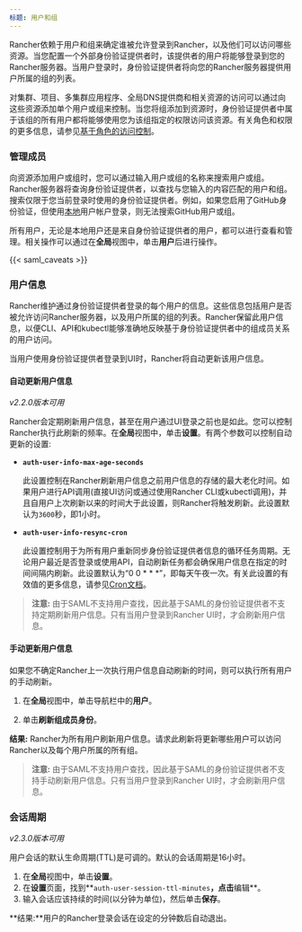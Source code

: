 ```yaml
---
标题: 用户和组
---
```


Rancher依赖于用户和组来确定谁被允许登录到Rancher，以及他们可以访问哪些资源。当您配置一个外部身份验证提供者时，该提供者的用户将能够登录到您的Rancher服务器。当用户登录时，身份验证提供者将向您的Rancher服务器提供用户所属的组的列表。

对集群、项目、多集群应用程序、全局DNS提供商和相关资源的访问可以通过向这些资源添加单个用户或组来控制。当您将组添加到资源时，身份验证提供者中属于该组的所有用户都将能够使用您为该组指定的权限访问该资源。有关角色和权限的更多信息，请参见[基于角色的访问控制](/docs/admin-settings/rbac/)。

### 管理成员

向资源添加用户或组时，您可以通过输入用户或组的名称来搜索用户或组。Rancher服务器将查询身份验证提供者，以查找与您输入的内容匹配的用户和组。搜索仅限于您当前登录时使用的身份验证提供者。例如，如果您启用了GitHub身份验证，但使用[本地](/docs/admin-settings/authentication/local/)用户帐户登录，则无法搜索GitHub用户或组。

所有用户，无论是本地用户还是来自身份验证提供者的用户，都可以进行查看和管理。相关操作可以通过在**全局**视图中，单击**用户**后进行操作。

{{< saml_caveats >}}

### 用户信息

Rancher维护通过身份验证提供者登录的每个用户的信息。这些信息包括用户是否被允许访问Rancher服务器，以及用户所属的组的列表。Rancher保留此用户信息，以便CLI、API和kubectl能够准确地反映基于身份验证提供者中的组成员关系的用户访问。

当用户使用身份验证提供者登录到UI时，Rancher将自动更新该用户信息。

#### 自动更新用户信息

_v2.2.0版本可用_

Rancher会定期刷新用户信息，甚至在用户通过UI登录之前也是如此。您可以控制Rancher执行此刷新的频率。在**全局**视图中，单击**设置**。有两个参数可以控制自动更新的设置:

- **`auth-user-info-max-age-seconds`**

  此设置控制在Rancher刷新用户信息之前用户信息的存储的最大老化时间。如果用户进行API调用(直接UI访问或通过使用Rancher CLI或kubectl调用)，并且自用户上次刷新以来的时间大于此设置，则Rancher将触发刷新。此设置默认为`3600`秒，即1小时。

- **`auth-user-info-resync-cron`**

  此设置控制用于为所有用户重新同步身份验证提供者信息的循环任务周期。无论用户最近是否登录或使用API，自动刷新任务都会确保用户信息在指定的时间间隔内刷新。此设置默认为“0 0 * * *”，即每天午夜一次。有关此设置的有效值的更多信息，请参见[Cron文档](https://en.wikipedia.org/wiki/Cron)。

> **注意:** 由于SAML不支持用户查找，因此基于SAML的身份验证提供者不支持定期刷新用户信息。只有当用户登录到Rancher UI时，才会刷新用户信息。

#### 手动更新用户信息

如果您不确定Rancher上一次执行用户信息自动刷新的时间，则可以执行所有用户的手动刷新。

1. 在**全局**视图中，单击导航栏中的**用户**。

1. 单击**刷新组成员身份**。

**结果:** Rancher为所有用户刷新用户信息。请求此刷新将更新哪些用户可以访问Rancher以及每个用户所属的所有组。

> **注意:** 由于SAML不支持用户查找，因此基于SAML的身份验证提供者不支持手动刷新用户信息。只有当用户登录到Rancher UI时，才会刷新用户信息。

### 会话周期

_v2.3.0版本可用_

用户会话的默认生命周期(TTL)是可调的。默认的会话周期是16小时。

1. 在**全局**视图中，单击**设置**。
1. 在**设置**页面，找到**`auth-user-session-ttl-minutes`**，点击**编辑**。
1. 输入会话应该持续的时间(以分钟为单位)，然后单击**保存**。

**结果:**用户的Rancher登录会话在设定的分钟数后自动退出。

